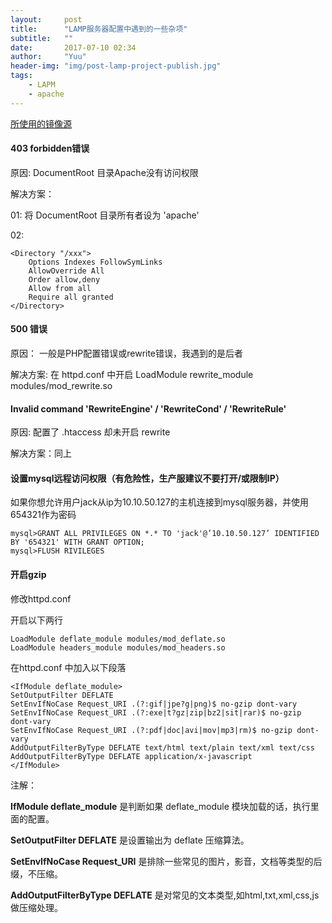 ```yaml
---
layout:     post
title:      "LAMP服务器配置中遇到的一些杂项"
subtitle:   ""
date:       2017-07-10 02:34
author:     "Yuu"
header-img: "img/post-lamp-project-publish.jpg"
tags:
    - LAPM
    - apache
---
```


[所使用的镜像源](https://market.aliyun.com/products/53398003/cmjj017167.html?spm=5176.2020520101.image.selectFromMarketplace.211d5c9ajh3Mad)

#### 403 forbidden错误

原因: DocumentRoot 目录Apache没有访问权限

解决方案：

01: 将 DocumentRoot 目录所有者设为 'apache'

02:

    <Directory "/xxx">
        Options Indexes FollowSymLinks
        AllowOverride All
        Order allow,deny
        Allow from all
        Require all granted
    </Directory>


#### 500 错误

原因： 一般是PHP配置错误或rewrite错误，我遇到的是后者

解决方案: 在 httpd.conf 中开启 LoadModule rewrite_module modules/mod_rewrite.so

#### Invalid command 'RewriteEngine' / 'RewriteCond' / 'RewriteRule'

原因: 配置了 .htaccess 却未开启 rewrite

解决方案：同上

#### 设置mysql远程访问权限（有危险性，生产服建议不要打开/或限制IP）

如果你想允许用户jack从ip为10.10.50.127的主机连接到mysql服务器，并使用654321作为密码

    mysql>GRANT ALL PRIVILEGES ON *.* TO 'jack'@’10.10.50.127’ IDENTIFIED BY '654321' WITH GRANT OPTION;
    mysql>FLUSH RIVILEGES

#### 开启gzip

修改httpd.conf

开启以下两行

    LoadModule deflate_module modules/mod_deflate.so
    LoadModule headers_module modules/mod_headers.so

在httpd.conf 中加入以下段落

    <IfModule deflate_module>
    SetOutputFilter DEFLATE
    SetEnvIfNoCase Request_URI .(?:gif|jpe?g|png)$ no-gzip dont-vary
    SetEnvIfNoCase Request_URI .(?:exe|t?gz|zip|bz2|sit|rar)$ no-gzip dont-vary
    SetEnvIfNoCase Request_URI .(?:pdf|doc|avi|mov|mp3|rm)$ no-gzip dont-vary
    AddOutputFilterByType DEFLATE text/html text/plain text/xml text/css
    AddOutputFilterByType DEFLATE application/x-javascript
    </IfModule>

注解：

**IfModule deflate_module** 是判断如果 deflate_module 模块加载的话，执行里面的配置。

**SetOutputFilter DEFLATE** 是设置输出为 deflate 压缩算法。

**SetEnvIfNoCase Request_URI** 是排除一些常见的图片，影音，文档等类型的后缀，不压缩。

**AddOutputFilterByType DEFLATE** 是对常见的文本类型,如html,txt,xml,css,js做压缩处理。




